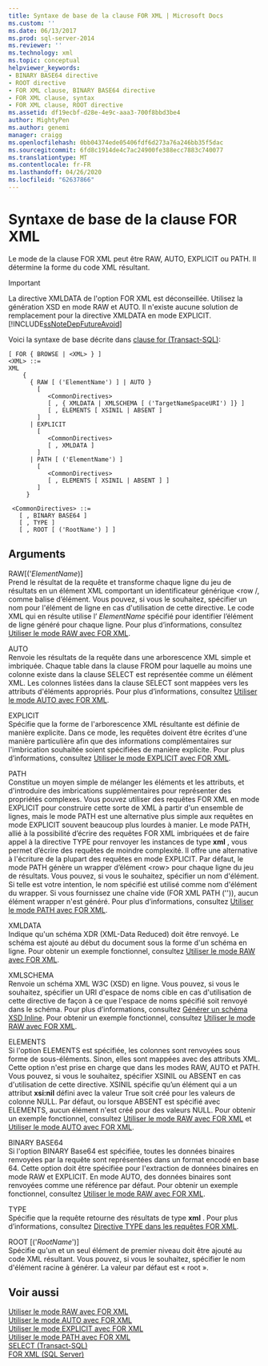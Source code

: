 ```yaml
---
title: Syntaxe de base de la clause FOR XML | Microsoft Docs
ms.custom: ''
ms.date: 06/13/2017
ms.prod: sql-server-2014
ms.reviewer: ''
ms.technology: xml
ms.topic: conceptual
helpviewer_keywords:
- BINARY BASE64 directive
- ROOT directive
- FOR XML clause, BINARY BASE64 directive
- FOR XML clause, syntax
- FOR XML clause, ROOT directive
ms.assetid: df19ecbf-d28e-4e9c-aaa3-700f8bbd3be4
author: MightyPen
ms.author: genemi
manager: craigg
ms.openlocfilehash: 0bb04374ede05406fdf6d273a76a246bb35f5dac
ms.sourcegitcommit: 6fd8c1914de4c7ac24900fe388ecc7883c740077
ms.translationtype: MT
ms.contentlocale: fr-FR
ms.lasthandoff: 04/26/2020
ms.locfileid: "62637866"
---
```

# <a name="basic-syntax-of-the-for-xml-clause"></a>Syntaxe de base de la clause FOR XML
  Le mode de la clause FOR XML peut être RAW, AUTO, EXPLICIT ou PATH. Il détermine la forme du code XML résultant.  
  
> [!IMPORTANT]  
>  La directive XMLDATA de l'option FOR XML est déconseillée. Utilisez la génération XSD en mode RAW et AUTO. Il n'existe aucune solution de remplacement pour la directive XMLDATA en mode EXPLICIT. [!INCLUDE[ssNoteDepFutureAvoid](../../includes/ssnotedepfutureavoid-md.md)]  
  
 Voici la syntaxe de base décrite dans [clause for (Transact-SQL)](/sql/t-sql/queries/select-for-clause-transact-sql):  
  
```  
[ FOR { BROWSE | <XML> } ]  
<XML> ::=  
XML   
    {   
      { RAW [ ('ElementName') ] | AUTO }   
        [   
           <CommonDirectives>   
           [ , { XMLDATA | XMLSCHEMA [ ('TargetNameSpaceURI') ]} ]   
           [ , ELEMENTS [ XSINIL | ABSENT ]   
        ]  
      | EXPLICIT   
        [   
           <CommonDirectives>   
           [ , XMLDATA ]   
        ]  
      | PATH [ ('ElementName') ]   
        [   
           <CommonDirectives>   
           [ , ELEMENTS [ XSINIL | ABSENT ] ]  
        ]  
     }   
  
 <CommonDirectives> ::=   
   [ , BINARY BASE64 ]  
   [ , TYPE ]  
   [ , ROOT [ ('RootName') ] ]  
```  
  
## <a name="arguments"></a>Arguments  
 RAW[('*ElementName*)]  
 Prend le résultat de la requête et transforme chaque ligne du jeu de résultats en un élément XML comportant un identificateur générique \<row /, comme balise d’élément. Vous pouvez, si vous le souhaitez, spécifier un nom pour l'élément de ligne en cas d'utilisation de cette directive. Le code XML qui en résulte utilise l’ *ElementName* spécifié pour identifier l’élément de ligne généré pour chaque ligne. Pour plus d’informations, consultez [Utiliser le mode RAW avec FOR XML](use-raw-mode-with-for-xml.md).  
  
 AUTO  
 Renvoie les résultats de la requête dans une arborescence XML simple et imbriquée. Chaque table dans la clause FROM pour laquelle au moins une colonne existe dans la clause SELECT est représentée comme un élément XML. Les colonnes listées dans la clause SELECT sont mappées vers les attributs d'éléments appropriés. Pour plus d’informations, consultez [Utiliser le mode AUTO avec FOR XML](use-auto-mode-with-for-xml.md).  
  
 EXPLICIT  
 Spécifie que la forme de l'arborescence XML résultante est définie de manière explicite. Dans ce mode, les requêtes doivent être écrites d'une manière particulière afin que des informations complémentaires sur l'imbrication souhaitée soient spécifiées de manière explicite. Pour plus d’informations, consultez [Utiliser le mode EXPLICIT avec FOR XML](use-explicit-mode-with-for-xml.md).  
  
 PATH  
 Constitue un moyen simple de mélanger les éléments et les attributs, et d'introduire des imbrications supplémentaires pour représenter des propriétés complexes. Vous pouvez utiliser des requêtes FOR XML en mode EXPLICIT pour construire cette sorte de XML à partir d'un ensemble de lignes, mais le mode PATH est une alternative plus simple aux requêtes en mode EXPLICIT souvent beaucoup plus lourdes à manier. Le mode PATH, allié à la possibilité d’écrire des requêtes FOR XML imbriquées et de faire appel à la directive TYPE pour renvoyer les instances de type **xml** , vous permet d’écrire des requêtes de moindre complexité. Il offre une alternative à l'écriture de la plupart des requêtes en mode EXPLICIT. Par défaut, le mode PATH génère un wrapper d’élément \<row> pour chaque ligne du jeu de résultats. Vous pouvez, si vous le souhaitez, spécifier un nom d'élément. Si telle est votre intention, le nom spécifié est utilisé comme nom d'élément du wrapper. Si vous fournissez une chaîne vide (FOR XML PATH ('')), aucun élément wrapper n'est généré. Pour plus d’informations, consultez [Utiliser le mode PATH avec FOR XML](use-path-mode-with-for-xml.md).  
  
 XMLDATA  
 Indique qu'un schéma XDR (XML-Data Reduced) doit être renvoyé. Le schéma est ajouté au début du document sous la forme d'un schéma en ligne. Pour obtenir un exemple fonctionnel, consultez [Utiliser le mode RAW avec FOR XML](use-raw-mode-with-for-xml.md).  
  
 XMLSCHEMA  
 Renvoie un schéma XML W3C (XSD) en ligne. Vous pouvez, si vous le souhaitez, spécifier un URI d'espace de noms cible en cas d'utilisation de cette directive de façon à ce que l'espace de noms spécifié soit renvoyé dans le schéma. Pour plus d’informations, consultez [Générer un schéma XSD Inline](generate-an-inline-xsd-schema.md). Pour obtenir un exemple fonctionnel, consultez [Utiliser le mode RAW avec FOR XML](use-raw-mode-with-for-xml.md).  
  
 ELEMENTS  
 Si l'option ELEMENTS est spécifiée, les colonnes sont renvoyées sous forme de sous-éléments. Sinon, elles sont mappées avec des attributs XML. Cette option n'est prise en charge que dans les modes RAW, AUTO et PATH. Vous pouvez, si vous le souhaitez, spécifier XSINIL ou ABSENT en cas d'utilisation de cette directive. XSINIL spécifie qu’un élément qui a un attribut **xsi:nil** défini avec la valeur True soit créé pour les valeurs de colonne NULL. Par défaut, ou lorsque ABSENT est spécifié avec ELEMENTS, aucun élément n'est créé pour des valeurs NULL. Pour obtenir un exemple fonctionnel, consultez [Utiliser le mode RAW avec FOR XML](use-raw-mode-with-for-xml.md) et [Utiliser le mode AUTO avec FOR XML](use-auto-mode-with-for-xml.md).  
  
 BINARY BASE64  
 Si l'option BINARY Base64 est spécifiée, toutes les données binaires renvoyées par la requête sont représentées dans un format encodé en base 64. Cette option doit être spécifiée pour l'extraction de données binaires en mode RAW et EXPLICIT. En mode AUTO, des données binaires sont renvoyées comme une référence par défaut. Pour obtenir un exemple fonctionnel, consultez [Utiliser le mode RAW avec FOR XML](use-raw-mode-with-for-xml.md).  
  
 TYPE  
 Spécifie que la requête retourne des résultats de type **xml** . Pour plus d’informations, consultez [Directive TYPE dans les requêtes FOR XML](type-directive-in-for-xml-queries.md).  
  
 ROOT [('*RootName*')]  
 Spécifie qu'un et un seul élément de premier niveau doit être ajouté au code XML résultant. Vous pouvez, si vous le souhaitez, spécifier le nom d'élément racine à générer. La valeur par défaut est « root ».  
  
## <a name="see-also"></a>Voir aussi  
 [Utiliser le mode RAW avec FOR XML](use-raw-mode-with-for-xml.md)   
 [Utiliser le mode AUTO avec FOR XML](use-auto-mode-with-for-xml.md)   
 [Utiliser le mode EXPLICIT avec FOR XML](use-explicit-mode-with-for-xml.md)   
 [Utiliser le mode PATH avec FOR XML](use-path-mode-with-for-xml.md)   
 [SELECT &#40;Transact-SQL&#41;](/sql/t-sql/queries/select-transact-sql)   
 [FOR XML &#40;SQL Server&#41;](for-xml-sql-server.md)  
  
  
